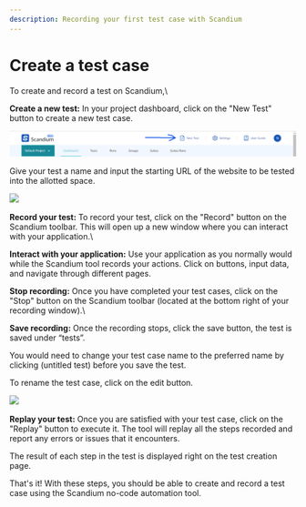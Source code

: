 ```yaml
---
description: Recording your first test case with Scandium
---
```


# Create a test case

To create and record a test on Scandium,\


**Create a new test:** In your project dashboard, click on the "New Test" button to create a new test case.

![](<.gitbook/assets/image (41).png>)

Give your test a name and input the starting URL of the website to be tested into the allotted space.

![](https://tawk.link/63d113c447425128790f8e62/kb/attachments/XbKUPuJ1do.png)

**Record your test:** To record your test, click on the "Record" button on the Scandium toolbar. This will open up a new window where you can interact with your application.\


**Interact with your application:** Use your application as you normally would while the Scandium tool records your actions. Click on buttons, input data, and navigate through different pages.&#x20;



**Stop recording:** Once you have completed your test cases, click on the "Stop" button on the Scandium toolbar (located at the bottom right of your recording window).\


**Save recording:** Once the recording stops, click the save button, the test is saved under “tests”.

You would need to change your test case name to the preferred name by clicking (untitled test) before you save the test.

To rename the test case, click on the edit button.

![](https://tawk.link/63d113c447425128790f8e62/kb/attachments/1Dg1df5i4t.png)

**Replay your test:** Once you are satisfied with your test case, click on the "Replay" button to execute it. The tool will replay all the steps recorded and report any errors or issues that it encounters.

The result of each step in the test is displayed right on the test creation page.





That's it! With these steps, you should be able to create and record a test case using the Scandium no-code automation tool.
